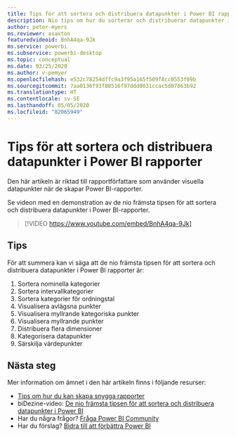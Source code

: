 ```yaml
---
title: Tips för att sortera och distribuera datapunkter i Power BI rapporter
description: Nio tips om hur du sorterar och distribuerar datapunkter i visuella Power BI-rapportobjekt, i Power BI Desktop eller i Power BI-tjänsten.
author: peter-myers
ms.reviewer: asaxton
featuredvideoid: BnhA4qa-9Jk
ms.service: powerbi
ms.subservice: powerbi-desktop
ms.topic: conceptual
ms.date: 03/25/2020
ms.author: v-pemyer
ms.openlocfilehash: e532c78254dffc9a3f95a165f509f8cc0553f09b
ms.sourcegitcommit: 7aa0136f93f88516f97ddd8031ccac5d07863b92
ms.translationtype: HT
ms.contentlocale: sv-SE
ms.lasthandoff: 05/05/2020
ms.locfileid: "82065949"
---
```

# <a name="tips-to-sort-and-distribute-data-plots-in-power-bi-reports"></a>Tips för att sortera och distribuera datapunkter i Power BI rapporter

Den här artikeln är riktad till rapportförfattare som använder visuella datapunkter när de skapar Power BI-rapporter.

Se videon med en demonstration av de nio främsta tipsen för att sortera och distribuera datapunkter i Power BI-rapporter.

> [!VIDEO https://www.youtube.com/embed/BnhA4qa-9Jk]

## <a name="tips"></a>Tips

För att summera kan vi säga att de nio främsta tipsen för att sortera och distribuera datapunkter i Power BI rapporter är:

1. Sortera nominella kategorier
1. Sortera intervallkategorier
1. Sortera kategorier för ordningstal
1. Visualisera avlägsna punkter
1. Visualisera myllrande kategoriska punkter
1. Visualisera myllrande punkter
1. Distribuera flera dimensioner
1. Kategorisera datapunkter
1. Särskilja värdepunkter

## <a name="next-steps"></a>Nästa steg

Mer information om ämnet i den här artikeln finns i följande resurser:

- [Tips om hur du kan skapa snygga rapporter](../desktop-tips-and-tricks-for-creating-reports.md)
- biDezine-video: [De nio främsta tipsen för att sortera och distribuera datapunkter i Power BI](https://www.youtube.com/watch?v=BnhA4qa-9Jk)
- Har du några frågor? [Fråga Power BI Community](https://community.powerbi.com/)
- Har du förslag? [Bidra till att förbättra Power BI](https://ideas.powerbi.com/)
